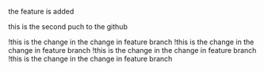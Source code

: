 <P> the feature is added </p>
this is the second puch to the github

!this is the change in the change in feature branch
!this is the change in the change in feature branch
!this is the change in the change in feature branch
!this is the change in the change in feature branch
